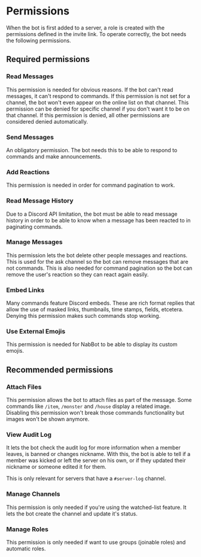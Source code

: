 # Permissions

When the bot is first added to a server, a role is created with the permissions defined in the invite link.
To operate correctly, the bot needs the following permissions.

## Required permissions
### Read Messages
This permission is needed for obvious reasons. If the bot can't read messages, it can't respond to commands.
If this permission is not set for a channel, the bot won't even appear on the online list on that channel.
This permission can be denied for specific channel if you don't want it to be on that channel. If this permission is denied, all other permissions are considered denied automatically.

### Send Messages
An obligatory permission. The bot needs this to be able to respond to commands and make announcements.

### Add Reactions
This permission is needed in order for command pagination to work.

### Read Message History
Due to a Discord API limitation, the bot must be able to read message history in order to be able to know when a message has been reacted to in paginating commands.

### Manage Messages
This permission lets the bot delete other people messages and reactions.
This is used for the ask channel so the bot can remove messages that are not commands.
This is also needed for command pagination so the bot can remove the user's reaction so they can react again easily.

### Embed Links
Many commands feature Discord embeds.
These are rich format replies that allow the use of masked links, thumbnails, time stamps, fields, etcetera.
Denying this permission makes such commands stop working.

### Use External Emojis
This permission is needed for NabBot to be able to display its custom emojis.

## Recommended permissions
### Attach Files
This permission allows the bot to attach files as part of the message.
Some commands like `/item`, `/monster` and `/house` display a related image.
Disabling this permission won't break those commands functionality but images won't be shown anymore.

### View Audit Log
It lets the bot check the audit log for more information when a member leaves, is banned or changes nickname.
With this, the bot is able to tell if a member was kicked or left the server on his own, or if they updated their nickname or someone edited it for them.

This is only relevant for servers that have a `#server-log` channel.

### Manage Channels
This permission is only needed if you're using the watched-list feature. It lets the bot create the channel and update it's status.

### Manage Roles
This permission is only needed if want to use groups (joinable roles) and automatic roles.

